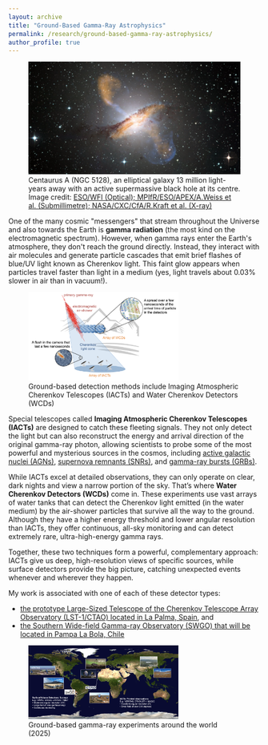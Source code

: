 ```yaml
---
layout: archive
title: "Ground-Based Gamma-Ray Astrophysics"
permalink: /research/ground-based-gamma-ray-astrophysics/
author_profile: true
---
```


<figure>
  <img src="/assets/images/centaurusA.png" alt="AGN" />
  <figcaption style="font-size: 14px; text-align: left;"> Centaurus A (NGC 5128), an elliptical galaxy 13 million light-years away with an active supermassive black hole at its centre. Image credit: <a href="https://www.eso.org/public/images/eso0903a/" target="_blank">ESO/WFI (Optical); MPIfR/ESO/APEX/A.Weiss et al. (Submillimetre); NASA/CXC/CfA/R.Kraft et al. (X-ray)</a>
  </figcaption>
</figure>


One of the many cosmic "messengers" that stream throughout the Universe and also towards the Earth is **gamma radiation** (the most kind on the electromagnetic spectrum). However, when gamma rays enter the Earth's atmosphere, they don't reach the ground directly. Instead, they interact with air molecules and generate particle cascades that emit brief flashes of blue/UV light known as Cherenkov light. This faint glow appears when particles travel faster than light in a medium (yes, light travels about 0.03% slower in air than in vacuum!). 

<figure>
  <img src="/assets/images/ground-based-detection-methods.png" alt="ground-based-detection-methods" width=300/>
  <figcaption style="font-size: 14px; text-align: left;"> Ground-based detection methods include Imaging Atmospheric Cherenkov Telescopes (IACTs) and Water Cherenkov Detectors (WCDs)
  </figcaption>
</figure>

Special telescopes called **Imaging Atmospheric Cherenkov Telescopes (IACTs)** are designed to catch these fleeting signals. They not only detect the light but can also reconstruct the energy and arrival direction of the original gamma-ray photon, allowing scientists to probe some of the most powerful and mysterious sources in the cosmos, including [active galactic nuclei (AGNs)](AGNs), [supernova remnants (SNRs)](https://en.wikipedia.org/wiki/Supernova_remnant), and [gamma-ray bursts (GRBs)](https://en.wikipedia.org/wiki/Gamma-ray_burst).

While IACTs excel at detailed observations, they can only operate on clear, dark nights and view a narrow portion of the sky. That’s where **Water Cherenkov Detectors (WCDs)** come in. These experiments use vast arrays of water tanks that can detect the Cherenkov light emitted (in the water medium) by the air-shower particles that survive all the way to the ground. Although they have a higher energy threshold and lower angular resolution than IACTs, they offer continuous, all-sky monitoring and can detect extremely rare, ultra-high-energy gamma rays. 

Together, these two techniques form a powerful, complementary approach: IACTs give us deep, high-resolution views of specific sources, while surface detectors provide the big picture, catching unexpected events whenever and wherever they happen.

My work is associated with one of each of these detector types: 

* [the prototype Large-Sized Telescope of the Cherenkov Telescope Array Observatory (LST-1/CTAO) located in La Palma, Spain](/research/ground-based-gamma-ray-astrophysics/lst), and
* [the Southern Wide-field Gamma-ray Observatory (SWGO) that will be located in Pampa La Bola, Chile](/research/ground-based-gamma-ray-astrophysics/swgo)

<figure>
  <img src="/assets/images/ground-based-experiments.png" alt="ground-based-experiments" width=300/>
  <figcaption style="font-size: 14px; text-align: left;"> Ground-based gamma-ray experiments around the world (2025)
  </figcaption>
</figure>
